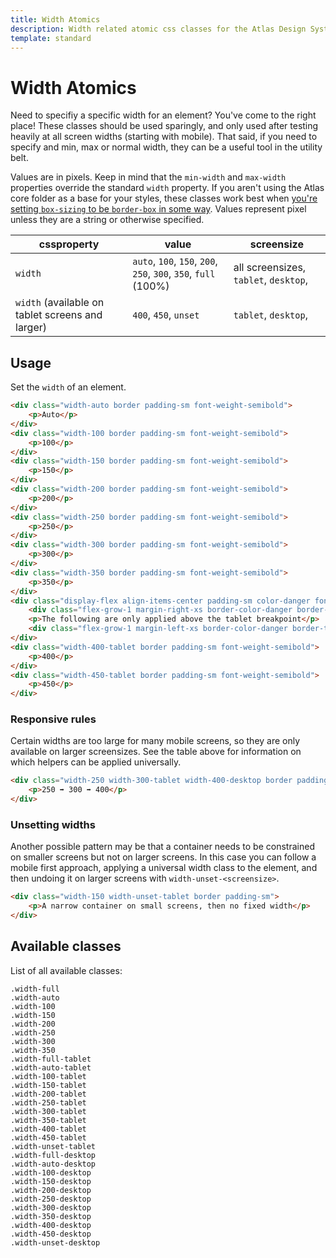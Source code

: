 ```yaml
---
title: Width Atomics
description: Width related atomic css classes for the Atlas Design System
template: standard
---
```


# Width Atomics

Need to specifiy a specific width for an element? You've come to the right place! These classes should be used sparingly, and only used after testing heavily at all screen widths (starting with mobile). That said, if you need to specify and min, max or normal width, they can be a useful tool in the utility belt.

Values are in pixels. Keep in mind that the `min-width` and `max-width` properties override the standard `width` property. If you aren't using the Atlas core folder as a base for your styles, these classes work best when [you're setting `box-sizing` to be `border-box` in some way](https://css-tricks.com/box-sizing/#aa-present-day-box-sizing). Values represent pixel unless they are a string or otherwise specified.

| cssproperty                                      | value                                                           | screensize                            |
| ------------------------------------------------ | --------------------------------------------------------------- | ------------------------------------- |
| `width`                                          | `auto`, `100`, `150`, `200`, `250`, `300`, `350`, `full` (100%) | all screensizes, `tablet`, `desktop`, |
| `width` (available on tablet screens and larger) | `400`, `450`, `unset`                                           | `tablet`, `desktop`,                  |

## Usage

Set the `width` of an element.

```html
<div class="width-auto border padding-sm font-weight-semibold">
	<p>Auto</p>
</div>
<div class="width-100 border padding-sm font-weight-semibold">
	<p>100</p>
</div>
<div class="width-150 border padding-sm font-weight-semibold">
	<p>150</p>
</div>
<div class="width-200 border padding-sm font-weight-semibold">
	<p>200</p>
</div>
<div class="width-250 border padding-sm font-weight-semibold">
	<p>250</p>
</div>
<div class="width-300 border padding-sm font-weight-semibold">
	<p>300</p>
</div>
<div class="width-350 border padding-sm font-weight-semibold">
	<p>350</p>
</div>
<div class="display-flex align-items-center padding-sm color-danger font-size-sm">
	<div class="flex-grow-1 margin-right-xs border-color-danger border-top"></div>
	<p>The following are only applied above the tablet breakpoint</p>
	<div class="flex-grow-1 margin-left-xs border-color-danger border-top"></div>
</div>
<div class="width-400-tablet border padding-sm font-weight-semibold">
	<p>400</p>
</div>
<div class="width-450-tablet border padding-sm font-weight-semibold">
	<p>450</p>
</div>
```

### Responsive rules

Certain widths are too large for many mobile screens, so they are only available on larger screensizes. See the table above for information on which helpers can be applied universally.

```html
<div class="width-250 width-300-tablet width-400-desktop border padding-sm">
	<p>250 ➡ 300 ➡ 400</p>
</div>
```

### Unsetting widths

Another possible pattern may be that a container needs to be constrained on smaller screens but not on larger screens. In this case you can follow a mobile first approach, applying a universal width class to the element, and then undoing it on larger screens with `width-unset-<screensize>`.

```html
<div class="width-150 width-unset-tablet border padding-sm">
	<p>A narrow container on small screens, then no fixed width</p>
</div>
```

## Available classes

List of all available classes:

```atomics-filter
.width-full
.width-auto
.width-100
.width-150
.width-200
.width-250
.width-300
.width-350
.width-full-tablet
.width-auto-tablet
.width-100-tablet
.width-150-tablet
.width-200-tablet
.width-250-tablet
.width-300-tablet
.width-350-tablet
.width-400-tablet
.width-450-tablet
.width-unset-tablet
.width-full-desktop
.width-auto-desktop
.width-100-desktop
.width-150-desktop
.width-200-desktop
.width-250-desktop
.width-300-desktop
.width-350-desktop
.width-400-desktop
.width-450-desktop
.width-unset-desktop
```
